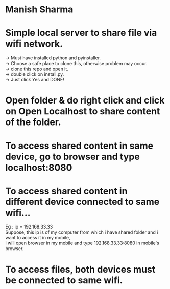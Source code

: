 # Manish Sharma
# Simple local server to share file via wifi network.

-> Must have installed python and pyinstaller.  
-> Choose a safe place to clone this, otherwise problem may occur.  
-> clone this repo and open it.  
-> double click on install.py.  
-> Just click Yes and DONE!  

# Open folder & do right click and click on Open Localhost to share content of the folder.

# To access shared content in same device, go to browser and type localhost:8080

# To access shared content in different device connected to same wifi...
Eg : ip = 192.168.33.33  
Suppose, this ip is of my computer from which i have shared folder and i want to access it in my mobile,  
 i will open browser in my mobile and type 192.168.33.33:8080 in mobile's browser.  

# To access files, both devices must be connected to same wifi.
